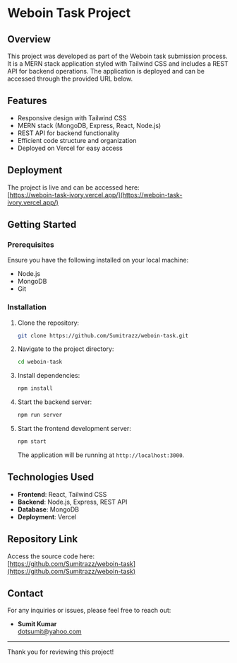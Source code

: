 
# Weboin Task Project

## Overview

This project was developed as part of the Weboin task submission process. It is a MERN stack application styled with Tailwind CSS and includes a REST API for backend operations. The application is deployed and can be accessed through the provided URL below.

## Features

- Responsive design with Tailwind CSS
- MERN stack (MongoDB, Express, React, Node.js)
- REST API for backend functionality
- Efficient code structure and organization
- Deployed on Vercel for easy access

## Deployment

The project is live and can be accessed here:  
[https://weboin-task-ivory.vercel.app/](https://weboin-task-ivory.vercel.app/)

## Getting Started

### Prerequisites

Ensure you have the following installed on your local machine:

- Node.js
- MongoDB
- Git

### Installation

1. Clone the repository:

   ```bash
   git clone https://github.com/Sumitrazz/weboin-task.git
   ```

2. Navigate to the project directory:

   ```bash
   cd weboin-task
   ```

3. Install dependencies:

   ```bash
   npm install
   ```

4. Start the backend server:

   ```bash
   npm run server
   ```

5. Start the frontend development server:

   ```bash
   npm start
   ```

   The application will be running at `http://localhost:3000`.

## Technologies Used

- **Frontend**: React, Tailwind CSS
- **Backend**: Node.js, Express, REST API
- **Database**: MongoDB
- **Deployment**: Vercel

## Repository Link

Access the source code here:  
[https://github.com/Sumitrazz/weboin-task](https://github.com/Sumitrazz/weboin-task)

## Contact

For any inquiries or issues, please feel free to reach out:

- **Sumit Kumar**  
  [dotsumit@yahoo.com](mailto:dotsumit@yahoo.com)

---

Thank you for reviewing this project!
